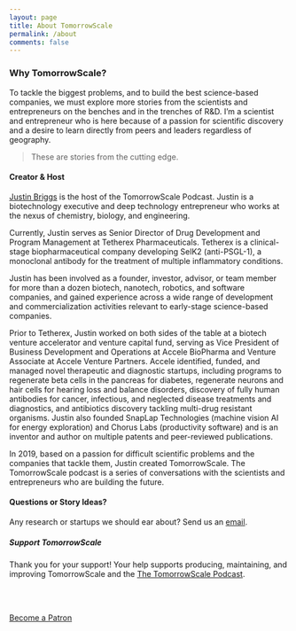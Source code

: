 ```yaml
---
layout: page
title: About TomorrowScale
permalink: /about
comments: false
---
```


<div class="row justify-content-between">
<div class="col-md-8 pr-5 about-us">

<h3>Why TomorrowScale?</h3>

<p>To tackle the biggest problems, and to build the best science-based companies, we must explore more stories from the scientists and entrepreneurs on the benches and in the trenches of R&D. I’m a scientist and entrepreneur who is here because of a passion for scientific discovery and a desire to learn directly from peers and leaders regardless of geography.</p>

<blockquote>These are stories from the cutting edge.</blockquote>

<h4>Creator & Host</h4>

<p><a target="_blank" href="https://linkedin.com/in/briggsly">Justin Briggs</a> is the host of the TomorrowScale Podcast. Justin is a biotechnology executive and deep technology entrepreneur who works at the nexus of chemistry, biology, and engineering.</p>

<p>Currently, Justin serves as Senior Director of Drug Development and Program Management at Tetherex Pharmaceuticals. Tetherex is a clinical-stage biopharmaceutical company developing SelK2 (anti-PSGL-1), a monoclonal antibody for the treatment of multiple inflammatory conditions.</p>

<p>Justin has been involved as a founder, investor, advisor, or team member for more than a dozen biotech, nanotech, robotics, and software companies, and gained experience across a wide range of development and commercialization activities relevant to early-stage science-based companies.</p>

<p>Prior to Tetherex, Justin worked on both sides of the table at a biotech venture accelerator and venture capital fund, serving as Vice President of Business Development and Operations at Accele BioPharma and Venture Associate at Accele Venture Partners. Accele identified, funded, and managed novel therapeutic and diagnostic startups, including programs to regenerate beta cells in the pancreas for diabetes, regenerate neurons and hair cells for hearing loss and balance disorders, discovery of fully human antibodies for cancer, infectious, and neglected disease treatments and diagnostics, and antibiotics discovery tackling multi-drug resistant organisms. Justin also founded SnapLap Technologies (machine vision AI for energy exploration) and Chorus Labs (productivity software) and is an inventor and author on multiple patents and peer-reviewed publications.</p>

<p>In 2019, based on a passion for difficult scientific problems and the companies that tackle them, Justin created TomorrowScale. The TomorrowScale podcast is a series of conversations with the scientists and entrepreneurs who are building the future.</p>

<h4>Questions or Story Ideas? </h4>

<p>Any research or startups we should ear about? Send us an <a href="mailto:justin@tomorrowscale.com?subject=TomorrowScale Inquiry">email</a>.</p>

</div>

<div class="col-md-4">

<div class="sticky-top sticky-top-80">
<h5>Support TomorrowScale</h5>

<p>Thank you for your support! Your help supports producing, maintaining, and improving TomorrowScale and the <a target="_blank" href="https://anchor.fm/tomorrowscale">The TomorrowScale Podcast</a>.</p>

<br><br>

<a target="_blank" href="https://www.patreon.com/tomorrowscale?utm_content=author_sidebar_widget&utm_medium=patron_button_and_widgets_plugin&utm_campaign=3917030&utm_term=&utm_source=https://www.tomorrowscale.com/about/" class="btn btn-warning">Become a Patron</a> 

<br><br>

</div>
</div>
</div>
